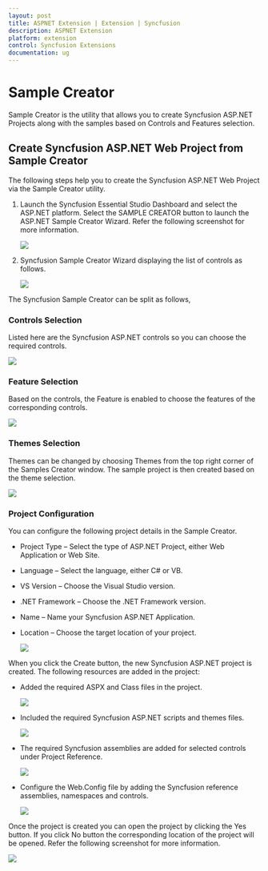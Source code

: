 ```yaml
---
layout: post
title: ASPNET Extension | Extension | Syncfusion
description: ASPNET Extension
platform: extension
control: Syncfusion Extensions
documentation: ug
---
```


# Sample Creator

Sample Creator is the utility that allows you to create Syncfusion ASP.NET Projects along with the samples based on Controls and Features selection.

## Create Syncfusion ASP.NET Web Project from Sample Creator

The following steps help you to create the Syncfusion ASP.NET Web Project via the Sample Creator utility.

1. Launch the Syncfusion Essential Studio Dashboard and select the ASP.NET platform. Select the SAMPLE CREATOR button to launch the ASP.NET Sample Creator Wizard. Refer the following screenshot for more information.

   ![](Sample-Creator_images/SampleCreator_img1.jpeg)

2. Syncfusion Sample Creator Wizard displaying the list of controls as follows.

   ![](Sample-Creator_images/SampleCreator_img2.jpeg)

The Syncfusion Sample Creator can be split as follows,

### Controls Selection

Listed here are the Syncfusion ASP.NET controls so you can choose the required controls.

   ![](Sample-Creator_images/SampleCreator_img3.jpeg)

### Feature Selection

Based on the controls, the Feature is enabled to choose the features of the corresponding controls.

   ![](Sample-Creator_images/SampleCreator_img4.jpeg)

### Themes Selection

Themes can be changed by choosing Themes from the top right corner of the Samples Creator window. The sample project is then created based on the theme selection.

   ![](Sample-Creator_images/SampleCreator_img5.jpeg)

### Project Configuration

You can configure the following project details in the Sample Creator.

* Project Type – Select the type of ASP.NET Project, either Web Application or Web Site.

* Language – Select the language, either C# or VB.

* VS Version – Choose the Visual Studio version.

* .NET Framework – Choose the .NET Framework version.

* Name – Name your Syncfusion ASP.NET Application.

* Location – Choose the target location of your project.

   ![](Sample-Creator_images/SampleCreator_img6.jpeg)


When you click the Create button, the new Syncfusion ASP.NET project is created. The following resources are added in the project:

* Added the required ASPX and Class files in the project.

  ![](Sample-Creator_images/SampleCreator_img7.jpeg)

* Included the required Syncfusion ASP.NET scripts and themes files.

  ![](Sample-Creator_images/SampleCreator_img8.jpeg)

* The required Syncfusion assemblies are added for selected controls under Project Reference.

  ![](Sample-Creator_images/SampleCreator_img9.jpeg)

* Configure the Web.Config file by adding the Syncfusion reference assemblies, namespaces and controls.

  ![](Sample-Creator_images/SampleCreator_img10.jpeg)

Once the project is created you can open the project by clicking the Yes button. If you click No button the corresponding location of the project will be opened. Refer the following screenshot for more information.

![](Sample-Creator_images/SampleCreator_img11.jpeg)


